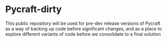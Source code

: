 # Pycraft-dirty
This public repository will be used for pre-dev release versions of Pycraft as a way of backing up code before significant changes, and as a place to explore different variants of code before we consolidate to a final solution
